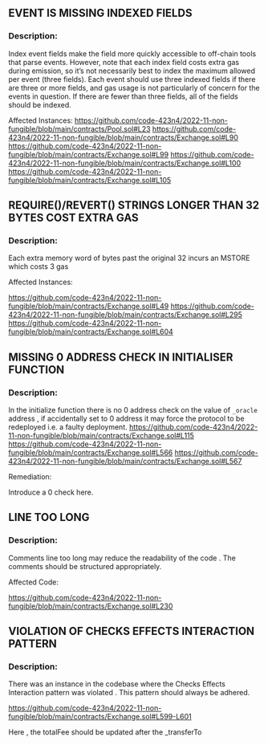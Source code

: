 ## EVENT IS MISSING INDEXED FIELDS

### Description:

Index event fields make the field more quickly accessible to off-chain tools that parse events. However, note that each index
field costs extra gas during emission, so it’s not necessarily best to index the maximum allowed per event (three fields).
Each event should use three indexed fields if there are three or more fields, and gas usage is not particularly of concern for
the events in question. If there are fewer than three fields, all of the fields should be indexed.

Affected Instances:
https://github.com/code-423n4/2022-11-non-fungible/blob/main/contracts/Pool.sol#L23
https://github.com/code-423n4/2022-11-non-fungible/blob/main/contracts/Exchange.sol#L90
https://github.com/code-423n4/2022-11-non-fungible/blob/main/contracts/Exchange.sol#L99
https://github.com/code-423n4/2022-11-non-fungible/blob/main/contracts/Exchange.sol#L100
https://github.com/code-423n4/2022-11-non-fungible/blob/main/contracts/Exchange.sol#L105

## REQUIRE()/REVERT() STRINGS LONGER THAN 32 BYTES COST EXTRA GAS

### Description:

Each extra memory word of bytes past the original 32 incurs an MSTORE which costs 3 gas

Affected Instances:

https://github.com/code-423n4/2022-11-non-fungible/blob/main/contracts/Exchange.sol#L49
https://github.com/code-423n4/2022-11-non-fungible/blob/main/contracts/Exchange.sol#L295
https://github.com/code-423n4/2022-11-non-fungible/blob/main/contracts/Exchange.sol#L604

## MISSING 0 ADDRESS CHECK IN INITIALISER FUNCTION

### Description:

In the initialize function there is no 0 address check on the value of `_oracle` address , if accidentally set to 0 address it may force the protocol to be 
redeployed i.e. a faulty deployment. 
https://github.com/code-423n4/2022-11-non-fungible/blob/main/contracts/Exchange.sol#L115
https://github.com/code-423n4/2022-11-non-fungible/blob/main/contracts/Exchange.sol#L566
https://github.com/code-423n4/2022-11-non-fungible/blob/main/contracts/Exchange.sol#L567

Remediation:


Introduce a 0 check here.

## LINE TOO LONG

###  Description:

Comments line too long may reduce the readability of the code . The comments should be structured appropriately.

Affected Code:

https://github.com/code-423n4/2022-11-non-fungible/blob/main/contracts/Exchange.sol#L230

## VIOLATION OF CHECKS EFFECTS INTERACTION PATTERN

###  Description:

There was an instance in the codebase where the Checks Effects Interaction pattern was violated . This pattern should always be adhered.

https://github.com/code-423n4/2022-11-non-fungible/blob/main/contracts/Exchange.sol#L599-L601

Here , the totalFee should be updated after the _transferTo
